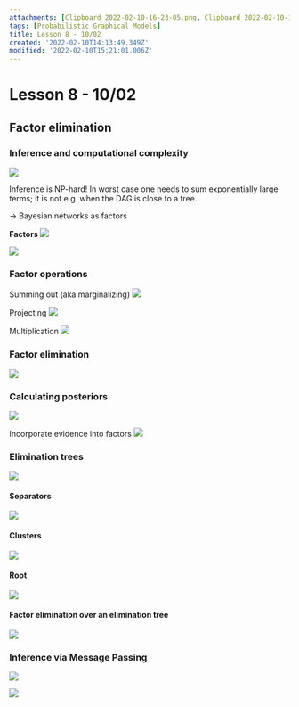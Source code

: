 ```yaml
---
attachments: [Clipboard_2022-02-10-16-23-05.png, Clipboard_2022-02-10-16-26-52.png, Clipboard_2022-02-10-16-27-36.png, Clipboard_2022-02-10-16-34-23.png, Clipboard_2022-02-10-16-34-40.png, Clipboard_2022-02-10-16-34-54.png, Clipboard_2022-02-10-16-36-57.png, Clipboard_2022-02-10-16-43-07.png, Clipboard_2022-02-10-16-43-54.png, Clipboard_2022-02-10-17-06-06.png, Clipboard_2022-02-10-17-06-32.png, Clipboard_2022-02-10-17-06-54.png, Clipboard_2022-02-10-17-07-07.png, Clipboard_2022-02-10-17-07-46.png, Clipboard_2022-02-10-17-19-25.png, Clipboard_2022-02-10-17-19-53.png]
tags: [Probabilistic Graphical Models]
title: Lesson 8 - 10/02
created: '2022-02-10T14:13:49.349Z'
modified: '2022-02-10T15:21:01.006Z'
---
```


# Lesson 8 - 10/02

## Factor elimination

### Inference and computational complexity

![](@attachment/Clipboard_2022-02-10-16-23-05.png)

Inference is NP-hard! In worst case one needs to sum exponentially large terms; it is not e.g. when the DAG is close to a tree.

-> Bayesian networks as factors

**Factors**
![](@attachment/Clipboard_2022-02-10-16-26-52.png)

![](@attachment/Clipboard_2022-02-10-16-27-36.png)

### Factor operations

Summing out (aka marginalizing)
![](@attachment/Clipboard_2022-02-10-16-34-23.png)

Projecting
![](@attachment/Clipboard_2022-02-10-16-34-40.png)

Multiplication
![](@attachment/Clipboard_2022-02-10-16-34-54.png)

### Factor elimination

![](@attachment/Clipboard_2022-02-10-16-36-57.png)

### Calculating posteriors

![](@attachment/Clipboard_2022-02-10-16-43-07.png)

Incorporate evidence into factors
![](@attachment/Clipboard_2022-02-10-16-43-54.png)

### Elimination trees

![](@attachment/Clipboard_2022-02-10-17-06-06.png)

#### Separators

![](@attachment/Clipboard_2022-02-10-17-06-32.png)

#### Clusters

![](@attachment/Clipboard_2022-02-10-17-06-54.png)

#### Root

![](@attachment/Clipboard_2022-02-10-17-07-07.png)

#### Factor elimination over an elimination tree

![](@attachment/Clipboard_2022-02-10-17-07-46.png)

### Inference via Message Passing

![](@attachment/Clipboard_2022-02-10-17-19-25.png)

![](@attachment/Clipboard_2022-02-10-17-19-53.png)
